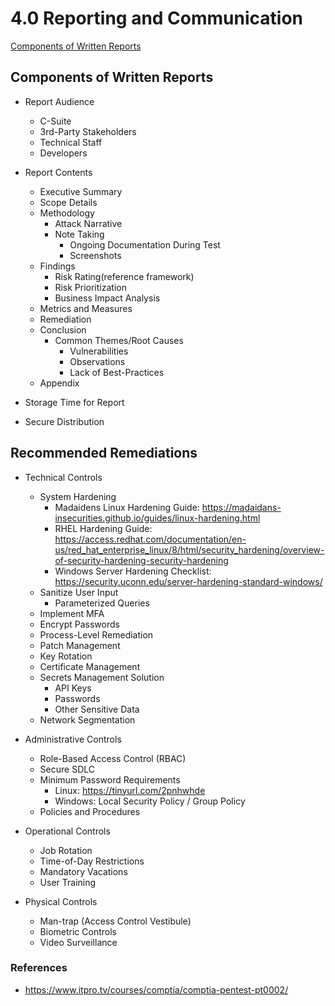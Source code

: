 # 4.0 Reporting and Communication

[Components of Written Reports](#components-of-written-reports)


## Components of Written Reports
* Report Audience
   * C-Suite
   * 3rd-Party Stakeholders
   * Technical Staff
   * Developers

* Report Contents
   * Executive Summary
   * Scope Details
   * Methodology
      * Attack Narrative
      * Note Taking
         * Ongoing Documentation During Test
         * Screenshots
   * Findings 
      * Risk Rating(reference framework)
      * Risk Prioritization
      * Business Impact Analysis
   * Metrics and Measures
   * Remediation
   * Conclusion
      * Common Themes/Root Causes
         * Vulnerabilities
         * Observations
         * Lack of Best-Practices
   * Appendix

* Storage Time for Report

* Secure Distribution

## Recommended Remediations

+ Technical Controls
  - System Hardening
    + Madaidens Linux Hardening Guide: https://madaidans-insecurities.github.io/guides/linux-hardening.html
    + RHEL Hardening Guide: https://access.redhat.com/documentation/en-us/red_hat_enterprise_linux/8/html/security_hardening/overview-of-security-hardening-security-hardening
    + Windows Server Hardening Checklist: https://security.uconn.edu/server-hardening-standard-windows/
  - Sanitize User Input
    + Parameterized Queries
  - Implement MFA
  - Encrypt Passwords
  - Process-Level Remediation
  - Patch Management
  - Key Rotation
  - Certificate Management
  - Secrets Management Solution
    + API Keys
    + Passwords
    + Other Sensitive Data
  - Network Segmentation  
  
+ Administrative Controls
  - Role-Based Access Control (RBAC)
  - Secure SDLC
  - Minimum Password Requirements
    + Linux: https://tinyurl.com/2pnhwhde
    + Windows: Local Security Policy / Group Policy
  - Policies and Procedures  
  
+ Operational Controls
  - Job Rotation
  - Time-of-Day Restrictions
  - Mandatory Vacations
  - User Training  
  
+ Physical Controls
  - Man-trap (Access Control Vestibule)
  - Biometric Controls
  - Video Surveillance



### References
* https://www.itpro.tv/courses/comptia/comptia-pentest-pt0002/

